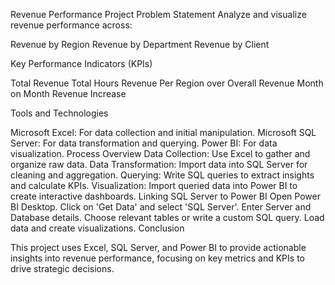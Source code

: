 
Revenue Performance Project
Problem Statement
Analyze and visualize revenue performance across:

Revenue by Region
Revenue by Department
Revenue by Client


Key Performance Indicators (KPIs)


Total Revenue
Total Hours
Revenue Per Region over Overall Revenue
Month on Month Revenue Increase


Tools and Technologies


Microsoft Excel: For data collection and initial manipulation.
Microsoft SQL Server: For data transformation and querying.
Power BI: For data visualization.
Process Overview
Data Collection: Use Excel to gather and organize raw data.
Data Transformation: Import data into SQL Server for cleaning and aggregation.
Querying: Write SQL queries to extract insights and calculate KPIs.
Visualization: Import queried data into Power BI to create interactive dashboards.
Linking SQL Server to Power BI
Open Power BI Desktop.
Click on 'Get Data' and select 'SQL Server'.
Enter Server and Database details.
Choose relevant tables or write a custom SQL query.
Load data and create visualizations.
Conclusion

This project uses Excel, SQL Server, and Power BI to provide actionable insights into revenue performance, focusing on key metrics and KPIs to drive strategic decisions.
